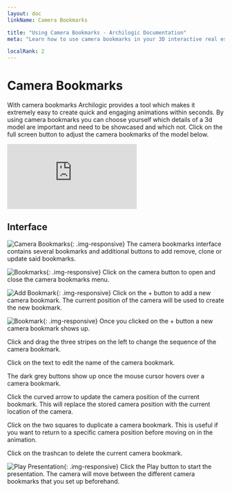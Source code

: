 ```yaml
---
layout: doc
linkName: Camera Bookmarks

title: "Using Camera Bookmarks - Archilogic Documentation"
meta: "Learn how to use camera bookmarks in your 3D interactive real estate model. Check out the Archilogic documentation."

localRank: 2
---
```

# Camera Bookmarks
With camera bookmarks Archilogic provides a tool which makes it extremely easy to create quick and engaging animations within seconds. By using camera bookmarks you can choose yourself which details of a 3d model are important and need to be showcased and which not. Click on the full screen button to adjust the camera bookmarks of the model below.

<div class="embed-responsive embed-responsive-4by3" style="margin-bottom: 10px">
  <iframe src="https://beta.archilogic.com/fhK6cQ?mode=view&main-menu=interior&view-menu=camera-bookmarks&presentation=loop" frameBorder="0" onmousewheel="false" allowfullscreen mozallowfullscreen webkitallowfullscreen></iframe>
</div>

## Interface
![Camera Bookmarks]({{site.baseurl}}/assets/images/Navigation-Camera-Bookmarks-Overview.jpg){: .img-responsive}
The camera bookmarks interface contains several bookmarks and additional buttons to add remove, clone or update said bookmarks.

![Bookmarks]({{site.baseurl}}/assets/images/Navigation-Camera-Bookmarks.png){: .img-responsive}
Click on the camera button to open and close the camera bookmarks menu.

![Add Bookmark]({{site.baseurl}}/assets/images/Navigation-Camera-Bookmarks-Add.png){: .img-responsive}
Click on the + button to add a new camera bookmark. The current position of the camera will be used to create the new bookmark.

![Bookmark]({{site.baseurl}}/assets/images/Navigation-Camera-Bookmarks-Bookmark.png){: .img-responsive}
Once you clicked on the + button a new camera bookmark shows up.

Click and drag the three stripes on the left to change the sequence of the camera bookmark.

Click on the text to edit the name of the camera bookmark.

The dark grey buttons show up once the mouse cursor hovers over a camera bookmark.

Click the curved arrow to update the camera position of the current bookmark. This will replace the stored camera position with the current location of the camera.

Click on the two squares to duplicate a camera bookmark. This is useful if you want to return to a specific camera position before moving on in the animation.

Click on the trashcan to delete the current camera bookmark.

![Play Presentation]({{site.baseurl}}/assets/images/Navigation-Camera-Bookmarks-Start.png){: .img-responsive}
Click the Play button to start the presentation. The camera will move between the different camera bookmarks that you set up beforehand.

